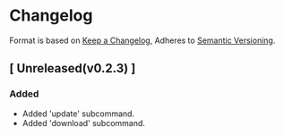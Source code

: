 # Changelog

Format is based on [Keep a Changelog](https://keepachangelog.com/en/1.0.0/),
Adheres to [Semantic Versioning](https://semver.org/spec/v2.0.0.html).

## [ Unreleased(v0.2.3) ]

### Added
- Added 'update' subcommand.
- Added 'download' subcommand.
